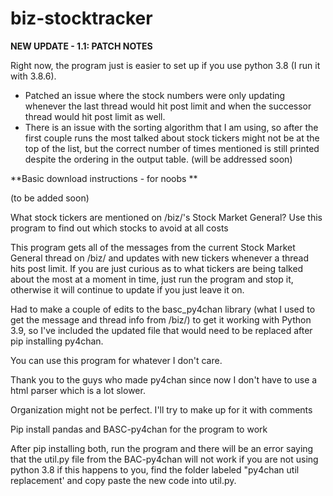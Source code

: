 # biz-stocktracker
**NEW UPDATE - 1.1: PATCH NOTES**

Right now, the program just is easier to set up if you use python 3.8 (I run it with 3.8.6).
- Patched an issue where the stock numbers were only updating whenever the last thread would hit post limit and when the successor thread would hit post limit as well.
- There is an issue with the sorting algorithm that I am using, so after the first couple runs the most talked about stock tickers might not be at the top of the list, but the correct number of times mentioned is still printed despite the ordering in the output table. (will be addressed soon)

**Basic download instructions - for noobs **

(to be added soon)







What stock tickers are mentioned on /biz/'s Stock Market General? Use this program to find out which stocks to avoid at all costs

This program gets all of the messages from the current Stock Market General thread on /biz/ and updates with new tickers
whenever a thread hits post limit. If you are just curious as to what tickers are being talked about the most at a
moment in time, just run the program and stop it, otherwise it will continue to update if you just leave it on.

Had to make a couple of edits to the basc_py4chan library (what I used to get the message and thread info from /biz/) to
get it working with Python 3.9, so I've included the updated file that would need to be replaced after pip installing
py4chan.

You can use this program for whatever I don't care. 

Thank you to the guys who made py4chan since now I don't have to use a html parser which is a lot slower. 

Organization might not be perfect. I'll try to make up for it with comments



Pip install pandas and BASC-py4chan for the program to work

After pip installing both, run the program and there will be an error saying that the util.py file from the BAC-py4chan will not work if you are not using python 3.8
if this happens to you, find the folder labeled "py4chan util replacement' and copy paste the new code into util.py.
